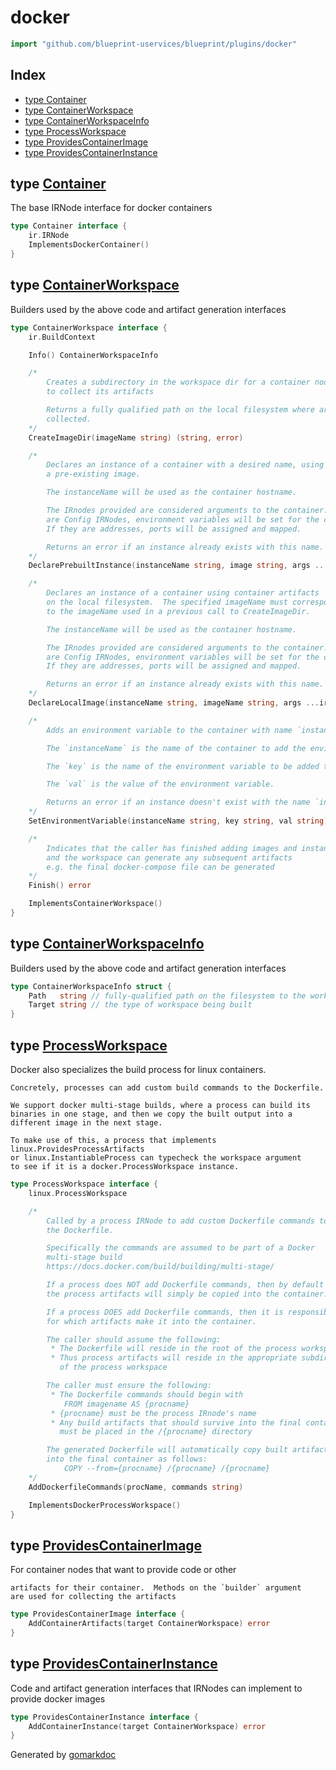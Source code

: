 <!-- Code generated by gomarkdoc. DO NOT EDIT -->

# docker

```go
import "github.com/blueprint-uservices/blueprint/plugins/docker"
```

## Index

- [type Container](<#Container>)
- [type ContainerWorkspace](<#ContainerWorkspace>)
- [type ContainerWorkspaceInfo](<#ContainerWorkspaceInfo>)
- [type ProcessWorkspace](<#ProcessWorkspace>)
- [type ProvidesContainerImage](<#ProvidesContainerImage>)
- [type ProvidesContainerInstance](<#ProvidesContainerInstance>)


<a name="Container"></a>
## type [Container](<https://gitlab.mpi-sws.org/cld/blueprint2/blueprint/blob/main/plugins/docker/ir.go#L11-L14>)

The base IRNode interface for docker containers

```go
type Container interface {
    ir.IRNode
    ImplementsDockerContainer()
}
```

<a name="ContainerWorkspace"></a>
## type [ContainerWorkspace](<https://gitlab.mpi-sws.org/cld/blueprint2/blueprint/blob/main/plugins/docker/ir.go#L51-L115>)

Builders used by the above code and artifact generation interfaces

```go
type ContainerWorkspace interface {
    ir.BuildContext

    Info() ContainerWorkspaceInfo

    /*
    	Creates a subdirectory in the workspace dir for a container node
    	to collect its artifacts

    	Returns a fully qualified path on the local filesystem where artifacts will be
    	collected.
    */
    CreateImageDir(imageName string) (string, error)

    /*
    	Declares an instance of a container with a desired name, using
    	a pre-existing image.

    	The instanceName will be used as the container hostname.

    	The IRnodes provided are considered arguments to the container.  If they
    	are Config IRNodes, environment variables will be set for the container instance.
    	If they are addresses, ports will be assigned and mapped.

    	Returns an error if an instance already exists with this name.
    */
    DeclarePrebuiltInstance(instanceName string, image string, args ...ir.IRNode) error

    /*
    	Declares an instance of a container using container artifacts
    	on the local filesystem.  The specified imageName must correspond
    	to the imageName used in a previous call to CreateImageDir.

    	The instanceName will be used as the container hostname.

    	The IRnodes provided are considered arguments to the container.  If they
    	are Config IRNodes, environment variables will be set for the container instance.
    	If they are addresses, ports will be assigned and mapped.

    	Returns an error if an instance already exists with this name.
    */
    DeclareLocalImage(instanceName string, imageName string, args ...ir.IRNode) error

    /*
    	Adds an environment variable to the container with name `instanceName`.

    	The `instanceName` is the name of the container to add the environment variable to.

    	The `key` is the name of the environment variable to be added to the container.

    	The `val` is the value of the environment variable.

    	Returns an error if an instance doesn't exist with the name `instanceName`.
    */
    SetEnvironmentVariable(instanceName string, key string, val string) error

    /*
    	Indicates that the caller has finished adding images and instances,
    	and the workspace can generate any subsequent artifacts
    	e.g. the final docker-compose file can be generated
    */
    Finish() error

    ImplementsContainerWorkspace()
}
```

<a name="ContainerWorkspaceInfo"></a>
## type [ContainerWorkspaceInfo](<https://gitlab.mpi-sws.org/cld/blueprint2/blueprint/blob/main/plugins/docker/ir.go#L39-L42>)

Builders used by the above code and artifact generation interfaces

```go
type ContainerWorkspaceInfo struct {
    Path   string // fully-qualified path on the filesystem to the workspace
    Target string // the type of workspace being built
}
```

<a name="ProcessWorkspace"></a>
## type [ProcessWorkspace](<https://gitlab.mpi-sws.org/cld/blueprint2/blueprint/blob/main/plugins/docker/ir.go#L130-L166>)

Docker also specializes the build process for linux containers.

```
Concretely, processes can add custom build commands to the Dockerfile.

We support docker multi-stage builds, where a process can build its
binaries in one stage, and then we copy the built output into a
different image in the next stage.

To make use of this, a process that implements linux.ProvidesProcessArtifacts
or linux.InstantiableProcess can typecheck the workspace argument
to see if it is a docker.ProcessWorkspace instance.
```

```go
type ProcessWorkspace interface {
    linux.ProcessWorkspace

    /*
    	Called by a process IRNode to add custom Dockerfile commands to
    	the Dockerfile.

    	Specifically the commands are assumed to be part of a Docker
    	multi-stage build
    	https://docs.docker.com/build/building/multi-stage/

    	If a process does NOT add Dockerfile commands, then by default
    	the process artifacts will simply be copied into the container.

    	If a process DOES add Dockerfile commands, then it is responsible
    	for which artifacts make it into the container.

    	The caller should assume the following:
    	 * The Dockerfile will reside in the root of the process workspace
    	 * Thus process artifacts will reside in the appropriate subdirectory
    	   of the process workspace

    	The caller must ensure the following:
    	 * The Dockerfile commands should begin with
    	 	FROM imagename AS {procname}
    	 * {procname} must be the process IRnode's name
    	 * Any build artifacts that should survive into the final container
    	   must be placed in the /{procname} directory

    	The generated Dockerfile will automatically copy built artifacts
    	into the final container as follows:
    		COPY --from={procname} /{procname} /{procname}
    */
    AddDockerfileCommands(procName, commands string)

    ImplementsDockerProcessWorkspace()
}
```

<a name="ProvidesContainerImage"></a>
## type [ProvidesContainerImage](<https://gitlab.mpi-sws.org/cld/blueprint2/blueprint/blob/main/plugins/docker/ir.go#L26-L28>)

For container nodes that want to provide code or other

```
artifacts for their container.  Methods on the `builder` argument
are used for collecting the artifacts
```

```go
type ProvidesContainerImage interface {
    AddContainerArtifacts(target ContainerWorkspace) error
}
```

<a name="ProvidesContainerInstance"></a>
## type [ProvidesContainerInstance](<https://gitlab.mpi-sws.org/cld/blueprint2/blueprint/blob/main/plugins/docker/ir.go#L30-L32>)

Code and artifact generation interfaces that IRNodes can implement to provide docker images

```go
type ProvidesContainerInstance interface {
    AddContainerInstance(target ContainerWorkspace) error
}
```

Generated by [gomarkdoc](<https://github.com/princjef/gomarkdoc>)
